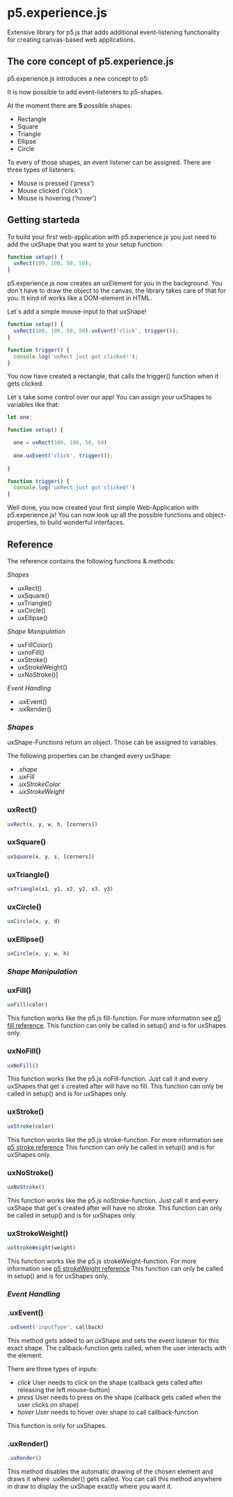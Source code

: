 # p5.experience.js
Extensive library for p5.js that adds additional event-listening functionality for creating canvas-based web applications. 

## The core concept of p5.experience.js
p5.experience.js introduces a new concept to p5: 

It is now possible to add event-listeners to p5-shapes. 

At the moment there are **5** possible shapes:
* Rectangle
* Square
* Triangle
* Ellipse
* Circle

To every of those shapes, an event listener can be assigned. There are three types of listeners: 

* Mouse is pressed ('press')
* Mouse clicked ('click')
* Mouse is hovering ('hover')

## Getting starteda
To build your first web-application with p5.experience.js you just need to add the uxShape that you want to your setup function:

```javascript
function setup() {
  uxRect(100, 100, 50, 50);
}
```

p5.experience.js now creates an uxElement for you in the background. You don´t have to draw the object to the canvas, the library takes care of that for you. It kind of works like a DOM-element in HTML.

Let´s add a simple mouse-input to that uxShape!

```javascript
function setup() {
  uxRect(100, 100, 50, 50).uxEvent('click', trigger());
}

function trigger() {
  console.log('uxRect just got clicked!');
}
```
You now have created a rectangle, that calls the trigger() function when it gets clicked.

Let´s take some control over our app! You can assign your uxShapes to variables like that:

```javascript
let one;

function setup() {

  one = uxRect(100, 100, 50, 50)
  
  one.uxEvent('click', trigger());
  
}

function trigger() {
  console.log('uxRect just got clicked!')
}
```

Well done, you now created your first simple Web-Application with p5.experience.js! You can now look up all the possible functions and object-properties, to build wonderful interfaces.

## Reference

The reference contains the following functions & methods: 

*Shapes*
* uxRect()
* uxSquare()
* uxTriangle()
* uxCircle()
* uxEllipse()

*Shape Manipulation*
* uxFillColor()
* uxnoFill()
* uxStroke()
* uxStrokeWeight()
* uxNoStroke()]

*Event Handling*
* .uxEvent()
* .uxRender()

### *Shapes*

uxShape-Functions return an object. Those can be assigned to variables.

The following properties can be changed every uxShape:
  * *.shape*
  * *.uxFill*
  * *.uxStrokeColor*
  * *.uxStrokeWeight*

### uxRect()
```javascript
uxRect(x, y, w, h, [corners])
```

### uxSquare()
```javascript
uxSquare(x, y, s, [corners])
```

### uxTriangle()
```javascript
uxTriangle(x1, y1, x2, y2, x3, y3)
```

### uxCircle()
```javascript
uxCircle(x, y, d)
```

### uxEllipse()
```javascript
uxCircle(x, y, w, h)
```

### *Shape Manipulation*

### uxFill()
```javascript
uxFill(color)
```

This function works like the p5.js fill-function. For more information see [p5 fill reference](https://p5js.org/reference/#/p5/fill). 
This function can only be called in setup() and is for uxShapes only. 

### uxNoFill()
```javascript
uxNoFill()
```

This function works like the p5.js noFill-function. Just call it and every uxShapes that get´s created after will have no fill.
This function can only be called in setup() and is for uxShapes only. 

### uxStroke()
```javascript
uxStroke(color)
```

This function works like the p5.js stroke-function. For more information see [p5 stroke reference](https://p5js.org/reference/#/p5/stroke)
This function can only be called in setup() and is for uxShapes only. 

### uxNoStroke()
```javascript
uxNoStroke()
```

This function works like the p5.js noStroke-function. Just call it and every uxShape that get´s created after will have no stroke.
This function can only be called in setup() and is for uxShapes only.  

### uxStrokeWeight()
```javascript
uxStrokeWeight(weight)
```

This function works like the p5.js strokeWeight-function. For more information see [p5 strokeWeight reference](https://p5js.org/reference/#/p5/strokeweight)
This function can only be called in setup() and is for uxShapes only.  

### *Event Handling*

### .uxEvent()
```javascript
.uxEvent('inputType', callback)
```

This method gets added to an uxShape and sets the event listener for this exact shape. The callback-function gets called, when the user interacts with the element. 

There are three types of inputs: 
* *click* User needs to click on the shape (callback gets called after releasing the left mouse-button)
* *press* User needs to press on the shape (callback gets called when the user clicks on shape)
* *hover* User needs to hover over shape to call callback-function

This function is only for uxShapes.  

### .uxRender()
```javascript
.uxRender()
```

This method disables the automatic drawing of the chosen element and draws it where .uxRender() gets called. You can call this method anywhere in draw to display the uxShape exactly where you want it.
